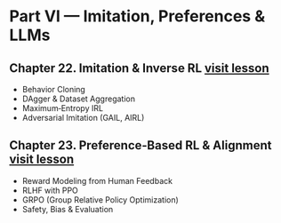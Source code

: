 
# Part VI — Imitation, Preferences & LLMs
## Chapter 22. Imitation & Inverse RL [visit lesson](chapter22.html) 
* Behavior Cloning
* DAgger & Dataset Aggregation
* Maximum‑Entropy IRL
* Adversarial Imitation (GAIL, AIRL)

## Chapter 23. Preference‑Based RL & Alignment [visit lesson](chapter23.html) 
* Reward Modeling from Human Feedback
* RLHF with PPO
* GRPO (Group Relative Policy Optimization)
* Safety, Bias & Evaluation
